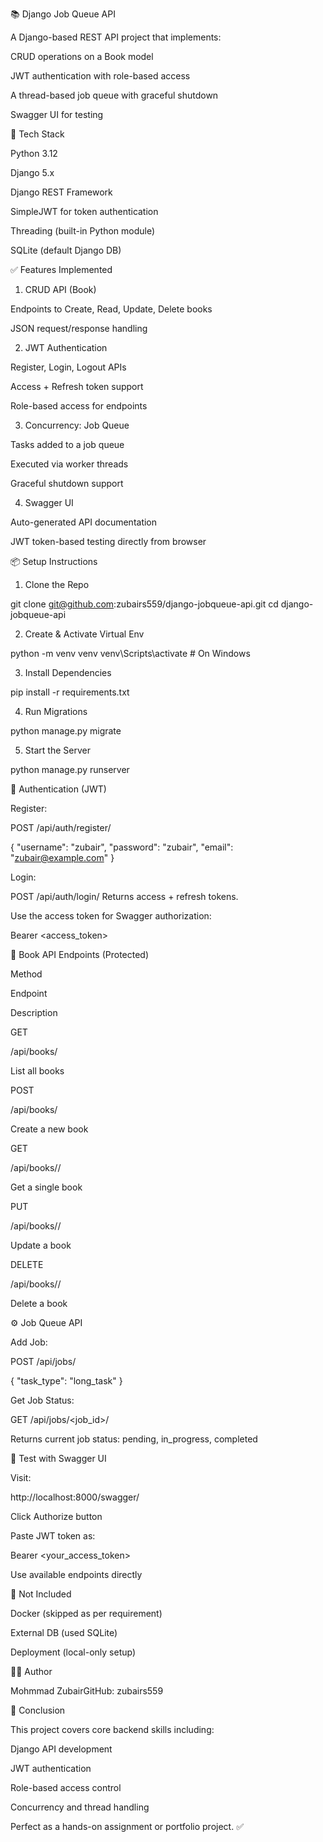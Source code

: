 📚 Django Job Queue API

A Django-based REST API project that implements:

CRUD operations on a Book model

JWT authentication with role-based access

A thread-based job queue with graceful shutdown

Swagger UI for testing

🚀 Tech Stack

Python 3.12

Django 5.x

Django REST Framework

SimpleJWT for token authentication

Threading (built-in Python module)

SQLite (default Django DB)

✅ Features Implemented

1. CRUD API (Book)

Endpoints to Create, Read, Update, Delete books

JSON request/response handling

2. JWT Authentication

Register, Login, Logout APIs

Access + Refresh token support

Role-based access for endpoints

3. Concurrency: Job Queue

Tasks added to a job queue

Executed via worker threads

Graceful shutdown support

4. Swagger UI

Auto-generated API documentation

JWT token-based testing directly from browser

📦 Setup Instructions

1. Clone the Repo

git clone git@github.com:zubairs559/django-jobqueue-api.git
cd django-jobqueue-api

2. Create & Activate Virtual Env

python -m venv venv
venv\Scripts\activate  # On Windows

3. Install Dependencies

pip install -r requirements.txt

4. Run Migrations

python manage.py migrate

5. Start the Server

python manage.py runserver

🔑 Authentication (JWT)

Register:

POST /api/auth/register/

{
  "username": "zubair",
  "password": "zubair",
  "email": "zubair@example.com"
}

Login:

POST /api/auth/login/ Returns access + refresh tokens.

Use the access token for Swagger authorization:

Bearer <access_token>

📘 Book API Endpoints (Protected)

Method

Endpoint

Description

GET

/api/books/

List all books

POST

/api/books/

Create a new book

GET

/api/books//

Get a single book

PUT

/api/books//

Update a book

DELETE

/api/books//

Delete a book

⚙️ Job Queue API

Add Job:

POST /api/jobs/

{
  "task_type": "long_task"
}

Get Job Status:

GET /api/jobs/<job_id>/

Returns current job status: pending, in_progress, completed

🧪 Test with Swagger UI

Visit:

http://localhost:8000/swagger/

Click Authorize button

Paste JWT token as:

Bearer <your_access_token>

Use available endpoints directly

🚫 Not Included

Docker (skipped as per requirement)

External DB (used SQLite)

Deployment (local-only setup)

🧑‍💻 Author

Mohmmad ZubairGitHub: zubairs559

🏁 Conclusion

This project covers core backend skills including:

Django API development

JWT authentication

Role-based access control

Concurrency and thread handling

Perfect as a hands-on assignment or portfolio project. ✅

